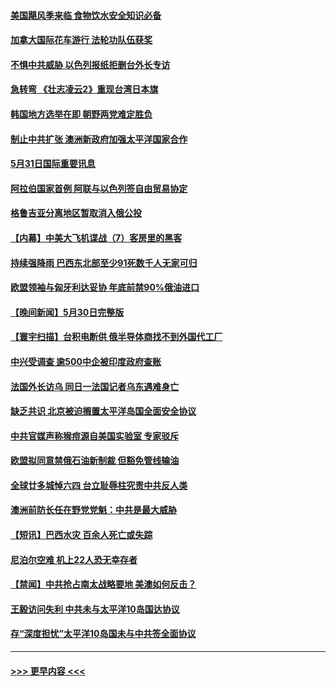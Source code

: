 #### [美国飓风季来临 食物饮水安全知识必备](../pages/prog202/a103443028.md?t=05312201) 
#### [加拿大国际花车游行 法轮功队伍获奖](../pages/prog202/a103442983.md?t=05312201) 
#### [不惧中共威胁 以色列报纸拒删台外长专访](../pages/prog202/a103443012.md?t=05312201) 
#### [急转弯 《壮志凌云2》重现台湾日本旗](../pages/prog202/a103443001.md?t=05312201) 
#### [韩国地方选举在即 朝野两党难定胜负](../pages/prog202/a103442979.md?t=05312201) 
#### [制止中共扩张 澳洲新政府加强太平洋国家合作](../pages/prog202/a103442977.md?t=05312201) 
#### [5月31日国际重要讯息](../pages/prog202/a103442975.md?t=05312201) 
#### [阿拉伯国家首例 阿联与以色列签自由贸易协定](../pages/prog202/a103442938.md?t=05312201) 
#### [格鲁吉亚分离地区暂取消入俄公投](../pages/prog202/a103442853.md?t=05312201) 
#### [【内幕】中美大飞机谍战（7）客房里的黑客](../pages/prog202/a103442863.md?t=05312201) 
#### [持续强降雨 巴西东北部至少91死数千人无家可归](../pages/prog202/a103442842.md?t=05312201) 
#### [欧盟领袖与匈牙利达妥协 年底前禁90%俄油进口](../pages/prog202/a103442799.md?t=05312201) 
#### [【晚间新闻】5月30日完整版](../pages/prog202/a103442615.md?t=05312201) 
#### [【寰宇扫描】台积电断供 俄半导体商找不到外国代工厂](../pages/prog202/a103442630.md?t=05312201) 
#### [中兴受调查 逾500中企被印度政府查账](../pages/prog202/a103442544.md?t=05312201) 
#### [法国外长访乌 同日一法国记者乌东遇难身亡](../pages/prog202/a103442549.md?t=05312201) 
#### [缺乏共识 北京被迫搁置太平洋岛国全面安全协议](../pages/prog202/a103442444.md?t=05312201) 
#### [中共官媒声称猴痘源自美国实验室 专家驳斥](../pages/prog202/a103442407.md?t=05312201) 
#### [欧盟拟同意禁俄石油新制裁 但豁免管线输油](../pages/prog202/a103442346.md?t=05312201) 
#### [全球廿多城悼六四 台立耻辱柱究责中共反人类](../pages/prog202/a103442358.md?t=05312201) 
#### [澳洲前防长任在野党党魁：中共是最大威胁](../pages/prog202/a103442344.md?t=05312201) 
#### [【短讯】巴西水灾 百余人死亡或失踪](../pages/prog202/a103442339.md?t=05312201) 
#### [尼泊尔空难 机上22人恐无幸存者](../pages/prog202/a103442337.md?t=05312201) 
#### [【禁闻】中共抢占南太战略要地 美澳如何反击？](../pages/prog202/a103442273.md?t=05312201) 
#### [王毅访问失利 中共未与太平洋10岛国达协议](../pages/prog202/a103442225.md?t=05312201) 
#### [存“深度担忧”太平洋10岛国未与中共签全面协议](../pages/prog202/a103442050.md?t=05312201) 

----
#### [ >>> 更早内容 <<< ](../indexes/prog202-earlier.md)
